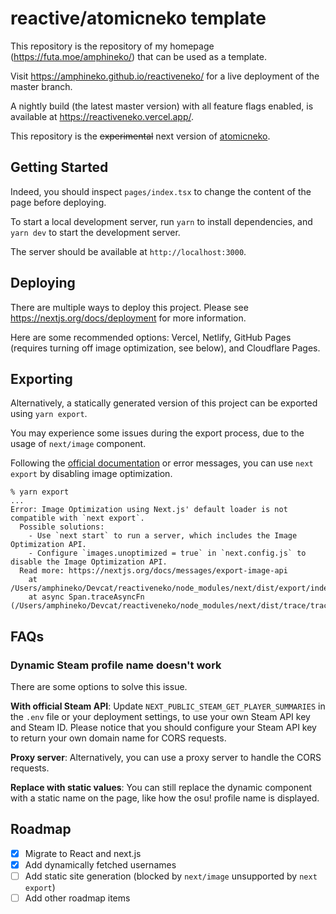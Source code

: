 # reactive/atomicneko template

This repository is the repository of my homepage (https://futa.moe/amphineko/) that can be used as a template.

Visit https://amphineko.github.io/reactiveneko/ for a live deployment of the master branch.

A nightly build (the latest master version) with all feature flags enabled, is available at https://reactiveneko.vercel.app/.

This repository is the ~~experimental~~ next version of [atomicneko](https://github.com/amphineko/atomicneko).

## Getting Started

Indeed, you should inspect `pages/index.tsx` to change the content of the page before deploying.

To start a local development server, run `yarn` to install dependencies, and `yarn dev` to start the development server.

The server should be available at `http://localhost:3000`.

## Deploying

There are multiple ways to deploy this project. Please see https://nextjs.org/docs/deployment for more information.

Here are some recommended options: Vercel, Netlify, GitHub Pages (requires turning off image optimization, see below), and Cloudflare Pages.

## Exporting

Alternatively, a statically generated version of this project can be exported using `yarn export`.

You may experience some issues during the export process, due to the usage of `next/image` component.

Following the [official documentation](https://nextjs.org/docs/messages/export-image-api) or error messages, you can use `next export` by disabling image optimization.

```
% yarn export
...
Error: Image Optimization using Next.js' default loader is not compatible with `next export`.
  Possible solutions:
    - Use `next start` to run a server, which includes the Image Optimization API.
    - Configure `images.unoptimized = true` in `next.config.js` to disable the Image Optimization API.
  Read more: https://nextjs.org/docs/messages/export-image-api
    at /Users/amphineko/Devcat/reactiveneko/node_modules/next/dist/export/index.js:153:23
    at async Span.traceAsyncFn (/Users/amphineko/Devcat/reactiveneko/node_modules/next/dist/trace/trace.js:79:20)
```

## FAQs

### Dynamic Steam profile name doesn't work

There are some options to solve this issue.

**With official Steam API**: Update `NEXT_PUBLIC_STEAM_GET_PLAYER_SUMMARIES` in the `.env` file or your deployment settings, to use your own Steam API key and Steam ID. Please notice that you should configure your Steam API key to return your own domain name for CORS requests.

**Proxy server**: Alternatively, you can use a proxy server to handle the CORS requests.

**Replace with static values**: You can still replace the dynamic component with a static name on the page, like how the osu! profile name is displayed.

## Roadmap

-   [x] Migrate to React and next.js
-   [x] Add dynamically fetched usernames
-   [ ] Add static site generation (blocked by `next/image` unsupported by `next export`)
-   [ ] Add other roadmap items
